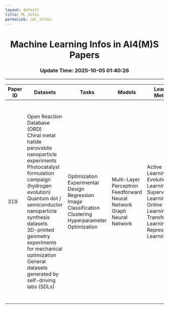 ```yaml
---
layout: default
title: ML Infos
permalink: /ml_infos/
---
```

            
<div align="center">
    <h1>Machine Learning Infos in AI4(M)S Papers</h1> 
    <h3>Update Time: 2025-10-05 01:40:26</h3>
    </div>

---

| Paper ID | Datasets | Tasks | Models | Learning Methods | Performance Highlights | Application Domains |
|----------|----------|-------|--------|------------------|------------------------|---------------------|
| 319 | Open Reaction Database (ORD)<br>Chiral metal halide perovskite nanoparticle experiments<br>Photocatalyst formulation campaign (hydrogen evolution)<br>Quantum dot / semiconductor nanoparticle synthesis datasets<br>3D-printed geometry experiments for mechanical optimization<br>General datasets generated by self-driving labs (SDLs) | Optimization<br>Experimental Design<br>Regression<br>Image Classification<br>Clustering<br>Hyperparameter Optimization | Multi-Layer Perceptron<br>Feedforward Neural Network<br>Graph Neural Network | Active Learning<br>Evolutionary Learning<br>Supervised Learning<br>Online Learning<br>Transfer Learning<br>Representation Learning |  | Chemical synthesis (organic synthesis, retrosynthesis)<br>Materials science (nanomaterials, thin films, perovskites)<br>Clean energy technologies (photocatalysts, solar materials)<br>Pharmaceuticals / active pharmaceutical ingredients (APIs)<br>Additive manufacturing / mechanical design (3D-printed geometries)<br>Catalysis<br>Device manufacturing and co-design (materials + device integration) |
